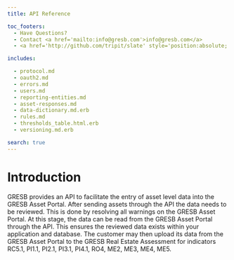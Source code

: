 ```yaml
---
title: API Reference

toc_footers:
  - Have Questions?
  - Contact <a href='mailto:info@gresb.com'>info@gresb.com</a>
  - <a href='http://github.com/tripit/slate' style='position:absolute; bottom:5px;'>Documentation Powered by Slate</a>

includes:

  - protocol.md
  - oauth2.md
  - errors.md
  - users.md
  - reporting-entities.md
  - asset-responses.md
  - data-dictionary.md.erb
  - rules.md
  - thresholds_table.html.erb
  - versioning.md.erb

search: true
---
```


# Introduction

GRESB provides an API to facilitate the entry of asset level data into the
GRESB Asset Portal. After sending assets through the API the data needs to be
reviewed. This is done by resolving all warnings on the GRESB Asset Portal. At
this stage, the data can be read from the GRESB Asset Portal through the API.
This ensures the reviewed data exists within your application and database. The
customer may then upload its data from the GRESB Asset Portal to the GRESB Real
Estate Assessment for indicators RC5.1, PI1.1, PI2.1, PI3.1, PI4.1, RO4, ME2,
ME3, ME4, ME5.

